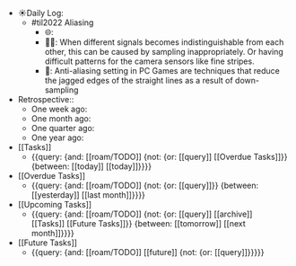 - ☀️Daily Log:
    - #til2022 Aliasing
        - 🌐: 
        - 💁‍♂️: When different signals becomes indistinguishable from each other, this can be caused by sampling inappropriately. Or having difficult patterns for the camera sensors like fine stripes. 
        - 🤔: Anti-aliasing setting in PC Games are techniques that reduce the jagged edges of the straight lines as a result of down-sampling
- Retrospective::
    - One week ago:
    - One month ago:
    - One quarter ago:
    - One year ago:
- [[Tasks]]
    - {{query: {and: [[roam/TODO]] {not: {or: [[query]] [[Overdue Tasks]]}} {between: [[today]] [[today]]}}}}
- [[Overdue Tasks]]
    - {{query: {and: [[roam/TODO]] {not: {or: [[query]]}} {between: [[yesterday]] [[last month]]}}}}
- [[Upcoming Tasks]]
    - {{query: {and: [[roam/TODO]] {not: {or: [[query]] [[archive]] [[Tasks]] [[Future Tasks]]}} {between: [[tomorrow]] [[next month]]}}}}
- [[Future Tasks]]
    - {{query: {and: [[roam/TODO]] [[future]] {not: {or: [[query]]}}}}}
